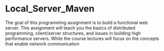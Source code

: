 # Local_Server_Maven
The goal of this programming assignment is to build a functional web server. This assignment will teach you the basics of distributed programming, client/server structures, and issues in building high performance servers. While the course lectures will focus on the concepts that enable network communication
